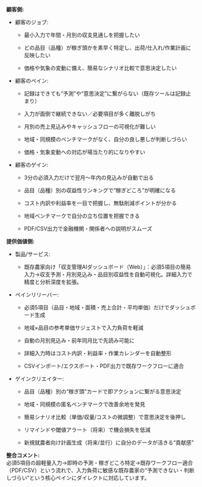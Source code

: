 **顧客側:**

- 顧客のジョブ:
    
    - 最小入力で年間・月別の収支見通しを把握したい
        
    - どの品目（品種）が稼ぎ頭かを素早く特定し、出荷/仕入れ/作業計画に反映したい
        
    - 価格や気象の変動に備え、簡易なシナリオ比較で意思決定したい
        
- 顧客のペイン:
    
    - 記録はできても“予測”や“意思決定”に繋がらない（既存ツールは記録止まり）
        
    - 入力が面倒で継続できない／必要項目が多く離脱しがち
        
    - 月別の売上見込みやキャッシュフローの可視化が難しい
        
    - 地域・同規模のベンチマークがなく、自分の良し悪しが判断しづらい
        
    - 価格・気象変動への対応が場当たり的になりやすい
        
- 顧客のゲイン:
    
    - 3分の必須入力だけで翌月～年内の見込みが自動で出る
        
    - 品目（品種）別の収益性ランキングで“稼ぎどころ”が明確になる
        
    - コスト内訳や利益率を一目で把握し、無駄削減ポイントが分かる
        
    - 地域ベンチマークで自分の立ち位置を把握できる
        
    - PDF/CSV出力で金融機関・関係者への説明がスムーズ
        

**提供価値側:**

- 製品/サービス:
    
    - 既存農家向け「収支管理AIダッシュボード（Web）」：必須5項目の簡易入力→収支予測・月別見込み・品目別収益性を自動可視化。詳細入力で精度と分析深度を拡張。
        
- ペインリリーバー:
    
    - 必須5項目（品目・地域・面積・売上合計・平均単価）だけでダッシュボード生成
        
    - 地域×品目の参考単価サジェストで入力負荷を軽減
        
    - 自動の月別見込み・前年同月比で先読み可能に
        
    - 詳細入力時はコスト内訳・利益率・作業カレンダーを自動整形
        
    - CSVインポート/エクスポート・PDF出力で既存ワークフローに適合
        
- ゲインクリエイター:
    
    - 品目（品種）別の“稼ぎ頭”カードで即アクションに繋がる意思決定
        
    - 地域・同規模の匿名ベンチマークで改善余地を発見
        
    - 簡易シナリオ比較（単価/収量/コストの微調整）で意思決定を後押し
        
    - リマインドや閾値アラート（将来）で機会損失を低減
        
    - 新規就農者向け計画生成（将来/並行）に自分のデータが活きる“貢献感”
        

**整合コメント:**  
必須5項目の超軽量入力→即時の予測・稼ぎどころ特定→既存ワークフロー適合（PDF/CSV）という流れで、入力負荷に敏感な既存農家の“予測できない・判断しづらい”という核心ペインにダイレクトに対応しています。